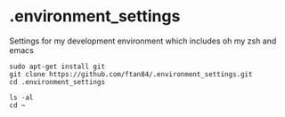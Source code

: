 # .environment_settings
Settings for my development environment which includes oh my zsh and emacs

```
sudo apt-get install git
git clone https://github.com/ftan84/.environment_settings.git
cd .environment_settings

ls -al
cd ~
```
